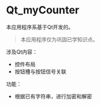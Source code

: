 # Qt_myCounter
本应用程序系基于Qt开发的。

>本应用程序仅为巩固已学知识点。

涉及Qt内容：

- 控件布局
- 按钮槽与按钮信号关联

功能：

- 根据已有字符串，进行加密和解密
